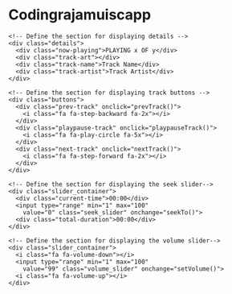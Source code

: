 # Codingrajamuiscapp
<!DOCTYPE html>
<html lang="en">
<head>
  <title>Simple Music Player</title>
  <!-- Load FontAwesome icons -->
  <link rel="stylesheet"
        href=
"https://cdnjs.cloudflare.com/ajax/libs/font-awesome/5.13.0/css/all.min.css">
 
  <!-- Load the custom CSS style file -->
  <link rel="stylesheet" type="text/css" href="style.css">
</head>
<body>
  <div class="player">
 
    <!-- Define the section for displaying details -->
    <div class="details">
      <div class="now-playing">PLAYING x OF y</div>
      <div class="track-art"></div>
      <div class="track-name">Track Name</div>
      <div class="track-artist">Track Artist</div>
    </div>
 
    <!-- Define the section for displaying track buttons -->
    <div class="buttons">
      <div class="prev-track" onclick="prevTrack()">
        <i class="fa fa-step-backward fa-2x"></i>
      </div>
      <div class="playpause-track" onclick="playpauseTrack()">
        <i class="fa fa-play-circle fa-5x"></i>
      </div>
      <div class="next-track" onclick="nextTrack()">
        <i class="fa fa-step-forward fa-2x"></i>
      </div>
    </div>
 
    <!-- Define the section for displaying the seek slider-->
    <div class="slider_container">
      <div class="current-time">00:00</div>
      <input type="range" min="1" max="100"
        value="0" class="seek_slider" onchange="seekTo()">
      <div class="total-duration">00:00</div>
    </div>
 
    <!-- Define the section for displaying the volume slider-->
    <div class="slider_container">
      <i class="fa fa-volume-down"></i>
      <input type="range" min="1" max="100"
        value="99" class="volume_slider" onchange="setVolume()">
      <i class="fa fa-volume-up"></i>
    </div>
  </div>
 
  <!-- Load the main script for the player -->
  <script src="main.js"></script>
</body>
</html>
